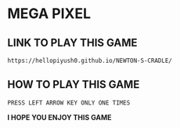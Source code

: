 # MEGA PIXEL

## LINK TO PLAY THIS GAME

```
https://hellopiyush0.github.io/NEWTON-S-CRADLE/
```

## HOW TO PLAY THIS GAME

```
PRESS LEFT ARROW KEY ONLY ONE TIMES
```

**I HOPE YOU ENJOY THIS GAME** 
